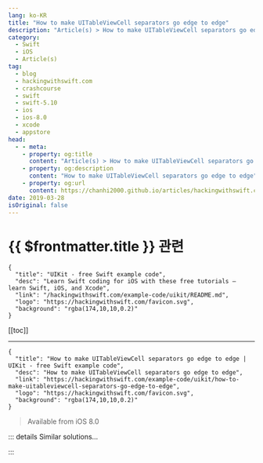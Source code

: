 ```yaml
---
lang: ko-KR
title: "How to make UITableViewCell separators go edge to edge"
description: "Article(s) > How to make UITableViewCell separators go edge to edge"
category:
  - Swift
  - iOS
  - Article(s)
tag: 
  - blog
  - hackingwithswift.com
  - crashcourse
  - swift
  - swift-5.10
  - ios
  - ios-8.0
  - xcode
  - appstore
head:
  - - meta:
    - property: og:title
      content: "Article(s) > How to make UITableViewCell separators go edge to edge"
    - property: og:description
      content: "How to make UITableViewCell separators go edge to edge"
    - property: og:url
      content: https://chanhi2000.github.io/articles/hackingwithswift.com/example-code/uikit/how-to-make-uitableviewcell-separators-go-edge-to-edge.html
date: 2019-03-28
isOriginal: false
---
```


# {{ $frontmatter.title }} 관련

```component VPCard
{
  "title": "UIKit - free Swift example code",
  "desc": "Learn Swift coding for iOS with these free tutorials – learn Swift, iOS, and Xcode",
  "link": "/hackingwithswift.com/example-code/uikit/README.md",
  "logo": "https://hackingwithswift.com/favicon.svg",
  "background": "rgba(174,10,10,0.2)"
}
```

[[toc]]

---

```component VPCard
{
  "title": "How to make UITableViewCell separators go edge to edge | UIKit - free Swift example code",
  "desc": "How to make UITableViewCell separators go edge to edge",
  "link": "https://hackingwithswift.com/example-code/uikit/how-to-make-uitableviewcell-separators-go-edge-to-edge",
  "logo": "https://hackingwithswift.com/favicon.svg",
  "background": "rgba(174,10,10,0.2)"
}
```

> Available from iOS 8.0

<!-- TODO: 작성 -->

<!--
All table view cells have a separator underneath them by default, and that separator likes to start a little way from the left edge of the screen for stylistic reasons. If this clashes with your own personal aesthetic, you might *think* it's easy to remove but Apple has made the matter quite confused by changing its mind more than once.

If you absolutely, definitely want to remove the separator inset from all cells, you need to do two things. First, add these two lines of code to your table view controller's `viewDidLoad()` method:

```swift
tableView.layoutMargins = UIEdgeInsets.zero
tableView.separatorInset = UIEdgeInsets.zero
```

Now look for you `cellForRowAt` method and add this:

```swift
cell.layoutMargins = UIEdgeInsets.zero
```

Done!

-->

::: details Similar solutions…

<!--
/example-code/uikit/how-to-stop-empty-row-separators-appearing-in-uitableview">How to stop empty row separators appearing in UITableView 
/example-code/uikit/how-to-detect-edge-swipes">How to detect edge swipes 
/example-code/uikit/how-to-register-a-cell-for-uitableviewcell-reuse">How to register a cell for UITableViewCell reuse 
/example-code/uikit/how-to-deselect-a-uitableviewcell-using-clearsselectiononviewwillappear">How to deselect a UITableViewCell using clearsSelectionOnViewWillAppear 
/example-code/uikit/how-to-let-users-tap-on-a-uitableviewcell-while-editing-is-enabled">How to let users tap on a UITableViewCell while editing is enabled</a>
-->

:::

